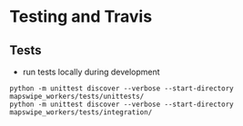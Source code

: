# Testing and Travis

## Tests
* run tests locally during development

```
python -m unittest discover --verbose --start-directory mapswipe_workers/tests/unittests/
python -m unittest discover --verbose --start-directory mapswipe_workers/tests/integration/
```
